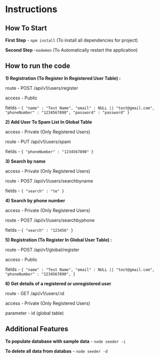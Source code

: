 # Instructions 

## How To Start

**First Step** - `npm install` (To install all dependencies for project)

**Second Step** -`nodemon` (To Automatically restart the application)



## How to run the code
**1) Registration (To Register In Registered User Table) :** 

route - POST /api/v1/users/register

access - Public

fields - `{
    "name" : "Test Name",
    "email" : NULL || "test@gmail.com",
    "phoneNumber" : "1234567890",
    "password" : "password"
}`

**2) Add User To Spam List In Global Table**

access - Private (Only Registered Users)

route -  PUT /api/v1/users/spam

fields - `{
    "phoneNumber" : "1234567890"
}`

**3) Search by name**

access - Private (Only Registered Users)

route -  POST /api/v1/users/searchbyname

fields - `{
    "search" : "te"
}`

**4) Search by phone number**

access - Private (Only Registered Users)

route -  POST /api/v1/users/searchbyphone

fields - `{
    "search" : "123456"
}`

**5) Registration (To Register In Global User Table) :** 

route - POST /api/v1/global/register

access - Public

fields - `{
    "name" : "Test Name",
    "email" : NULL || "test@gmail.com",
    "phoneNumber" : "1234567890",
}`

**6)  Get details of a registered or unregistered user**

route - GET /api/v1/users/:id

access - Private (Only Registered Users)

parameter - id (global table)



## Additional Features

**To populate database with sample data** - `node seeder -i`

**To delete all data from databas** - `node seeder -d`








